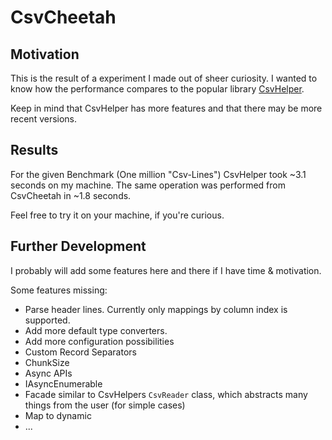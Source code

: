 # CsvCheetah

## Motivation

This is the result of a experiment I made out of sheer curiosity. I wanted to know how the performance compares to the popular library [CsvHelper](https://github.com/search?q=CsvHelper).

Keep in mind that CsvHelper has more features and that there may be more recent versions.

## Results

For the given Benchmark (One million "Csv-Lines") CsvHelper took ~3.1 seconds on my machine. The same operation was performed from CsvCheetah in ~1.8 seconds.

Feel free to try it on your machine, if you're curious.

## Further Development

I probably will add some features here and there if I have time & motivation.

Some features missing:

* Parse header lines. Currently only mappings by column index is supported.
* Add more default type converters.
* Add more configuration possibilities
 * Custom Record Separators
 * ChunkSize 
* Async APIs
 * IAsyncEnumerable 
* Facade similar to CsvHelpers `CsvReader` class, which abstracts many things from the user (for simple cases)
* Map to dynamic
* ... 